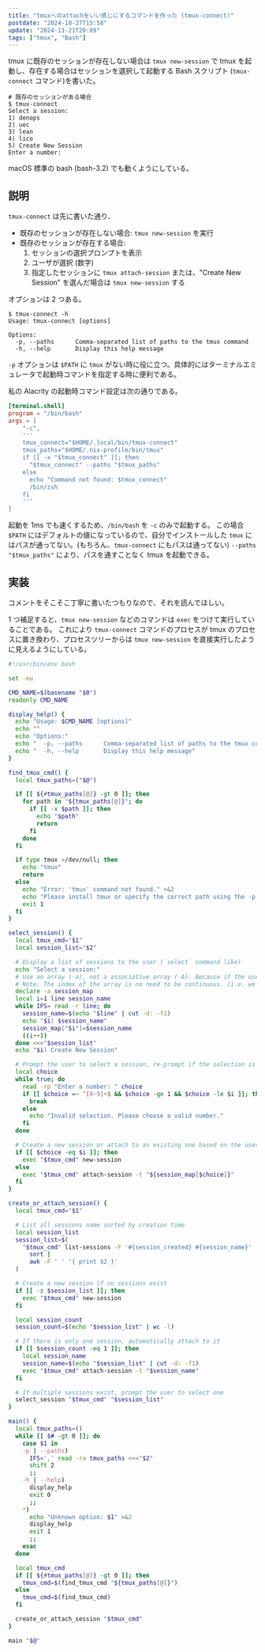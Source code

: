```yaml
---
title: "tmuxへのattachをいい感じにするコマンドを作った (tmux-connect)"
postdate: "2024-10-27T15:58"
update: "2024-11-21T20:09"
tags: ["tmux", "Bash"]
---
```


tmux に既存のセッションが存在しない場合は `tmux new-session` で tmux を起動し、存在する場合はセッションを選択して起動する Bash スクリプト (`tmux-connect` コマンド)を書いた。

```console
# 既存のセッションがある場合
$ tmux-connect
Select a session:
1) denops
2) uec
3) lean
4) lico
5) Create New Session
Enter a number:
```

macOS 標準の bash (bash-3.2) でも動くようにしている。

## 説明

`tmux-connect` は先に書いた通り、

- 既存のセッションが存在しない場合: `tmux new-session` を実行
- 既存のセッションが存在する場合:
  1. セッションの選択プロンプトを表示
  2. ユーザが選択 (数字)
  3. 指定したセッションに `tmux attach-session` または、"Create New Session" を選んだ場合は `tmux new-session` する

オプションは 2 つある。

```console
$ tmux-connect -h
Usage: tmux-connect [options]

Options:
  -p, --paths      Comma-separated list of paths to the tmux command
  -h, --help       Display this help message
```

`-p` オプションは `$PATH` に `tmux` がない時に役に立つ。具体的にはターミナルエミュレータで起動時コマンドを指定する時に便利である。

私の Alacrity の起動時コマンド設定は次の通りである。

```toml
[terminal.shell]
program = "/bin/bash"
args = [
    "-c",
    '''
    tmux_connect="$HOME/.local/bin/tmux-connect"
    tmux_paths="$HOME/.nix-profile/bin/tmux"
    if [[ -x "$tmux_connect" ]]; then
      "$tmux_connect" --paths "$tmux_paths"
    else
      echo "Command not found: $tmux_connect"
      /bin/zsh
    fi
    '''
]
```

起動を 1ms でも速くするため、`/bin/bash` を `-c` のみで起動する。
この場合 `$PATH` にはデフォルトの値になっているので、自分でインストールした `tmux` にはパスが通ってない。(もちろん、`tmux-connect` にもパスは通ってない)
`--paths "$tmux_paths"` により、パスを通すことなく tmux を起動できる。

## 実装

コメントをそこそこ丁寧に書いたつもりなので、それを読んでほしい。

1 つ補足すると、`tmux new-session` などのコマンドは `exec` をつけて実行していることである。
これにより `tmux-connect` コマンドのプロセスが tmux のプロセスに置き換わり、プロセスツリーからは `tmux new-session` を直接実行したように見えるようにしている。

```bash
#!/usr/bin/env bash

set -eu

CMD_NAME=$(basename "$0")
readonly CMD_NAME

display_help() {
  echo "Usage: $CMD_NAME [options]"
  echo ""
  echo "Options:"
  echo "  -p, --paths      Comma-separated list of paths to the tmux command"
  echo "  -h, --help       Display this help message"
}

find_tmux_cmd() {
  local tmux_paths=("$@")

  if [[ ${#tmux_paths[@]} -gt 0 ]]; then
    for path in "${tmux_paths[@]}"; do
      if [[ -x $path ]]; then
        echo "$path"
        return
      fi
    done
  fi

  if type tmux >/dev/null; then
    echo "tmux"
    return
  else
    echo "Error: 'tmux' command not found." >&2
    echo "Please install tmux or specify the correct path using the -p option." >&2
    exit 1
  fi
}

select_session() {
  local tmux_cmd="$1"
  local session_list="$2"

  # Display a list of sessions to the user (`select` command like)
  echo "Select a session:"
  # Use an array (-a), not a associative array (-A). Because if the user choiced "01", it will be treated as number.
  # Note: The index of the array is no need to be continuous. (i.e. we can starts from 1)
  declare -a session_map
  local i=1 line session_name
  while IFS= read -r line; do
    session_name=$(echo "$line" | cut -d: -f1)
    echo "$i) $session_name"
    session_map["$i"]=$session_name
    ((i++))
  done <<<"$session_list"
  echo "$i) Create New Session"

  # Prompt the user to select a session, re-prompt if the selection is out of range
  local choice
  while true; do
    read -rp "Enter a number: " choice
    if [[ $choice =~ ^[0-9]+$ && $choice -ge 1 && $choice -le $i ]]; then
      break
    else
      echo "Invalid selection. Please choose a valid number."
    fi
  done

  # Create a new session or attach to an existing one based on the user's choice
  if [[ $choice -eq $i ]]; then
    exec "$tmux_cmd" new-session
  else
    exec "$tmux_cmd" attach-session -t "${session_map[$choice]}"
  fi
}

create_or_attach_session() {
  local tmux_cmd="$1"

  # List all sessions name sorted by creation time
  local session_list
  session_list=$(
    "$tmux_cmd" list-sessions -F '#{session_created} #{session_name}' |
      sort |
      awk -F ' ' '{ print $2 }'
  )

  # Create a new session if no sessions exist
  if [[ -z $session_list ]]; then
    exec "$tmux_cmd" new-session
  fi

  local session_count
  session_count=$(echo "$session_list" | wc -l)

  # If there is only one session, automatically attach to it
  if [[ $session_count -eq 1 ]]; then
    local session_name
    session_name=$(echo "$session_list" | cut -d: -f1)
    exec "$tmux_cmd" attach-session -t "$session_name"
  fi

  # If multiple sessions exist, prompt the user to select one
  select_session "$tmux_cmd" "$session_list"
}

main() {
  local tmux_paths=()
  while [[ $# -gt 0 ]]; do
    case $1 in
    -p | --paths)
      IFS=',' read -ra tmux_paths <<<"$2"
      shift 2
      ;;
    -h | --help)
      display_help
      exit 0
      ;;
    *)
      echo "Unknown option: $1" >&2
      display_help
      exit 1
      ;;
    esac
  done

  local tmux_cmd
  if [[ ${#tmux_paths[@]} -gt 0 ]]; then
    tmux_cmd=$(find_tmux_cmd "${tmux_paths[@]}")
  else
    tmux_cmd=$(find_tmux_cmd)
  fi

  create_or_attach_session "$tmux_cmd"
}

main "$@"
```
